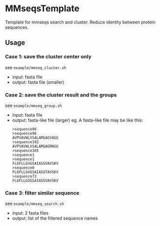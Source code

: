 # MMseqsTemplate
Template for mmseqs search and cluster. Reduce identity between protein sequences.
## Usage
### Case 1: save the cluster center only
see `example/mmseq_cluster.sh`
+ input: fasta file
+ output: fasta file (smaller)
### Case 2: save the cluster result and the groups
see `example/mmseq_group.sh`
+ input: fasta file
+ output: fasta-like file (larger)
  eg. A fasta-like file may be like this:
  ```
  >sequence96
  >sequence96
  AVPVAVWLVSALAMGAGVAGG
  >sequence192
  AVPVAVWLVSALAMGAGMAGG
  >sequence165
  >sequence1
  >sequence1
  FLGFLLGVGSAIASGVAVSKV
  >sequence0
  FLGFLLGVGSAIASGTAVSKV
  >sequence72
  FLGFLLGIGSAIASGVAVSKV
  ```
### Case 3: filter similar sequence
see `example/mmseq_search.sh`
+ input: 2 fasta files
+ output: list of the filtered sequence names
